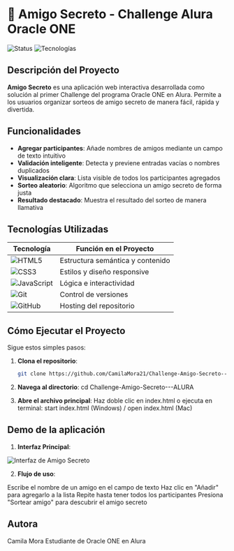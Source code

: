 # 🎯 Amigo Secreto - Challenge Alura Oracle ONE

![Status](https://img.shields.io/badge/Status-Completado-green)
![Tecnologías](https://img.shields.io/badge/HTML-CSS--JavaScript-orange)

## Descripción del Proyecto

**Amigo Secreto** es una aplicación web interactiva desarrollada como solución al primer Challenge del programa Oracle ONE en Alura. Permite a los usuarios organizar sorteos de amigo secreto de manera fácil, rápida y divertida.

## Funcionalidades

- **Agregar participantes**: Añade nombres de amigos mediante un campo de texto intuitivo
- **Validación inteligente**: Detecta y previene entradas vacías o nombres duplicados
- **Visualización clara**: Lista visible de todos los participantes agregados
- **Sorteo aleatorio**: Algoritmo que selecciona un amigo secreto de forma justa
- **Resultado destacado**: Muestra el resultado del sorteo de manera llamativa

## Tecnologías Utilizadas

| Tecnología | Función en el Proyecto |
|------------|-----------------------|
| ![HTML5](https://img.shields.io/badge/HTML5-E34F26?style=for-the-badge&logo=html5&logoColor=white) | Estructura semántica y contenido |
| ![CSS3](https://img.shields.io/badge/CSS3-1572B6?style=for-the-badge&logo=css3&logoColor=white) | Estilos y diseño responsive |
| ![JavaScript](https://img.shields.io/badge/JavaScript-F7DF1E?style=for-the-badge&logo=javascript&logoColor=black) | Lógica e interactividad |
| ![Git](https://img.shields.io/badge/Git-F05032?style=for-the-badge&logo=git&logoColor=white) | Control de versiones |
| ![GitHub](https://img.shields.io/badge/GitHub-181717?style=for-the-badge&logo=github&logoColor=white) | Hosting del repositorio |

## Cómo Ejecutar el Proyecto

Sigue estos simples pasos:

1. **Clona el repositorio**:
   ```bash
   git clone https://github.com/CamilaMora21/Challenge-Amigo-Secreto---ALURA.git

2. **Navega al directorio**:
    cd Challenge-Amigo-Secreto---ALURA

3. **Abre el archivo principal**:
    Haz doble clic en index.html o ejecuta en terminal: start index.html (Windows) / open index.html (Mac)

## Demo de la aplicación

1. **Interfaz Principal**:

![Interfaz de Amigo Secreto](https://github.com/CamilaMora21/Challenge-Amigo-Secreto---ALURA/blob/main/assets/Interface_Principal.png?raw=true)

2. **Flujo de uso**:

Escribe el nombre de un amigo en el campo de texto
Haz clic en "Añadir" para agregarlo a la lista
Repite hasta tener todos los participantes
Presiona "Sortear amigo" para descubrir el amigo secreto

## Autora
Camila Mora
Estudiante de Oracle ONE en Alura